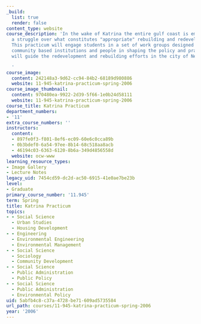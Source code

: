 ```yaml
---
_build:
  list: true
  render: false
content_type: website
course_description: 'In the wake of Katrina the entire gulf coast is embroiled in
  a struggle over what constitutes "appropriate" rebuilding and redevelopment efforts.
  This practicum will engage students in a set of work groups designed to assist local
  community based institutions and people in shaping the policy and practices that
  will guide the redevelopment and rebuilding efforts in the city of New Orleans.

  '
course_image:
  content: 242148a3-9d62-cc94-84b2-68189d980886
  website: 11-945-katrina-practicum-spring-2006
course_image_thumbnail:
  content: 970480ea-9922-2d39-5f66-1e0b24d58111
  website: 11-945-katrina-practicum-spring-2006
course_title: Katrina Practicum
department_numbers:
- '11'
extra_course_numbers: ''
instructors:
  content:
  - 897fe0f3-f801-8ef6-ec09-60e6c0cca89b
  - 0b3bdef0-6a54-97ee-8b14-68c518aa8acb
  - 46194c03-6363-6120-8b6a-349d4856558d
  website: ocw-www
learning_resource_types:
- Image Gallery
- Lecture Notes
legacy_uid: 7454cd59-dc2d-ac50-6915-41e0ae7be23b
level:
- Graduate
primary_course_number: '11.945'
term: Spring
title: Katrina Practicum
topics:
- - Social Science
  - Urban Studies
  - Housing Development
- - Engineering
  - Environmental Engineering
  - Environmental Management
- - Social Science
  - Sociology
  - Community Development
- - Social Science
  - Public Administration
  - Public Policy
- - Social Science
  - Public Administration
  - Environmental Policy
uid: 5abfb4c8-c37a-4728-be71-609ad5735584
url_path: courses/11-945-katrina-practicum-spring-2006
year: '2006'
---
```


